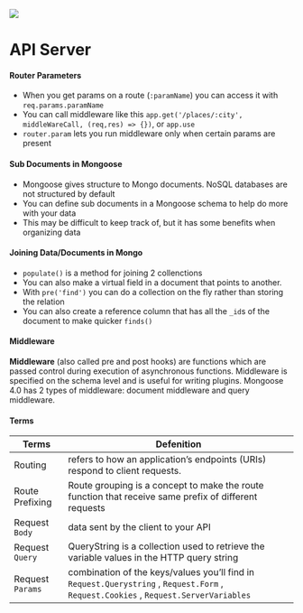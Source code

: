 ![](https://cdn.fuga.cloud/fuga-assets/dist/images/articles/api-example.jpg)
# API Server

#### Router Parameters
* When you get params on a route (`:paramName`) you can access it with `req.params.paramName`
* You can call middleware like this `app.get('/places/:city', middleWareCall, (req,res) => {})`, or `app.use`
* `router.param` lets you run middleware only when certain params are present

#### Sub Documents in Mongoose
* Mongoose gives structure to Mongo documents. NoSQL databases are not structured by default
* You can define sub documents in a Mongoose schema to help do more with your data
* This may be difficult to keep track of, but it has some benefits when organizing data

#### Joining Data/Documents in Mongo
* `populate()` is a method for joining 2 collenctions
* You can also make a virtual field in a document that points to another.
* With `pre('find')` you can do a collection on the fly rather than storing the relation
* You can also create a reference column that has all the `_id`s of the document to make quicker `finds()`

#### Middleware
**Middleware** (also called pre and post hooks) are functions which are passed control during execution of asynchronous functions. Middleware is specified on the schema level and is useful for writing plugins. Mongoose 4.0 has 2 types of middleware: document middleware and query middleware.

#### Terms
| Terms | Defenition |
|-|-|
| Routing | refers to how an application’s endpoints (URIs) respond to client requests. |
| Route Prefixing | Route grouping is a concept to make the route function that receive same prefix of different requests |
| Request `Body` | data sent by the client to your API |
| Request `Query` | QueryString is a collection used to retrieve the variable values in the HTTP query string |
| Request `Params` | combination of the keys/values you’ll find in `Request.Querystring` , `Request.Form` , `Request.Cookies` , `Request.ServerVariables` |